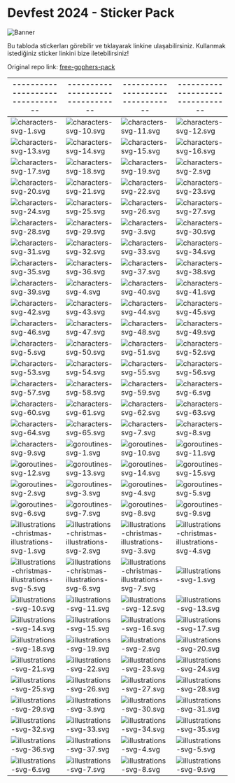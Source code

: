 # Devfest 2024 - Sticker Pack

![Banner](./assets/banner.png)

Bu tabloda stickerları görebilir ve tıklayarak linkine ulaşabilirsiniz. Kullanmak istediğiniz sticker linkini bize iletebilirsiniz!

Original repo link: [free-gophers-pack](https://github.com/MariaLetta/free-gophers-pack)

|  -------------------------------- | -------------------------------- | -------------------------------- | -------------------------------- |
| ---------- |---------- |---------- |---------- |
| ![characters-svg-1.svg](./svg/characters-svg-1.svg) | ![characters-svg-10.svg](./svg/characters-svg-10.svg) | ![characters-svg-11.svg](./svg/characters-svg-11.svg) | ![characters-svg-12.svg](./svg/characters-svg-12.svg) |
| ![characters-svg-13.svg](./svg/characters-svg-13.svg) | ![characters-svg-14.svg](./svg/characters-svg-14.svg) | ![characters-svg-15.svg](./svg/characters-svg-15.svg) | ![characters-svg-16.svg](./svg/characters-svg-16.svg) |
| ![characters-svg-17.svg](./svg/characters-svg-17.svg) | ![characters-svg-18.svg](./svg/characters-svg-18.svg) | ![characters-svg-19.svg](./svg/characters-svg-19.svg) | ![characters-svg-2.svg](./svg/characters-svg-2.svg) |
| ![characters-svg-20.svg](./svg/characters-svg-20.svg) | ![characters-svg-21.svg](./svg/characters-svg-21.svg) | ![characters-svg-22.svg](./svg/characters-svg-22.svg) | ![characters-svg-23.svg](./svg/characters-svg-23.svg) |
| ![characters-svg-24.svg](./svg/characters-svg-24.svg) | ![characters-svg-25.svg](./svg/characters-svg-25.svg) | ![characters-svg-26.svg](./svg/characters-svg-26.svg) | ![characters-svg-27.svg](./svg/characters-svg-27.svg) |
| ![characters-svg-28.svg](./svg/characters-svg-28.svg) | ![characters-svg-29.svg](./svg/characters-svg-29.svg) | ![characters-svg-3.svg](./svg/characters-svg-3.svg) | ![characters-svg-30.svg](./svg/characters-svg-30.svg) |
| ![characters-svg-31.svg](./svg/characters-svg-31.svg) | ![characters-svg-32.svg](./svg/characters-svg-32.svg) | ![characters-svg-33.svg](./svg/characters-svg-33.svg) | ![characters-svg-34.svg](./svg/characters-svg-34.svg) |
| ![characters-svg-35.svg](./svg/characters-svg-35.svg) | ![characters-svg-36.svg](./svg/characters-svg-36.svg) | ![characters-svg-37.svg](./svg/characters-svg-37.svg) | ![characters-svg-38.svg](./svg/characters-svg-38.svg) |
| ![characters-svg-39.svg](./svg/characters-svg-39.svg) | ![characters-svg-4.svg](./svg/characters-svg-4.svg) | ![characters-svg-40.svg](./svg/characters-svg-40.svg) | ![characters-svg-41.svg](./svg/characters-svg-41.svg) |
| ![characters-svg-42.svg](./svg/characters-svg-42.svg) | ![characters-svg-43.svg](./svg/characters-svg-43.svg) | ![characters-svg-44.svg](./svg/characters-svg-44.svg) | ![characters-svg-45.svg](./svg/characters-svg-45.svg) |
| ![characters-svg-46.svg](./svg/characters-svg-46.svg) | ![characters-svg-47.svg](./svg/characters-svg-47.svg) | ![characters-svg-48.svg](./svg/characters-svg-48.svg) | ![characters-svg-49.svg](./svg/characters-svg-49.svg) |
| ![characters-svg-5.svg](./svg/characters-svg-5.svg) | ![characters-svg-50.svg](./svg/characters-svg-50.svg) | ![characters-svg-51.svg](./svg/characters-svg-51.svg) | ![characters-svg-52.svg](./svg/characters-svg-52.svg) |
| ![characters-svg-53.svg](./svg/characters-svg-53.svg) | ![characters-svg-54.svg](./svg/characters-svg-54.svg) | ![characters-svg-55.svg](./svg/characters-svg-55.svg) | ![characters-svg-56.svg](./svg/characters-svg-56.svg) |
| ![characters-svg-57.svg](./svg/characters-svg-57.svg) | ![characters-svg-58.svg](./svg/characters-svg-58.svg) | ![characters-svg-59.svg](./svg/characters-svg-59.svg) | ![characters-svg-6.svg](./svg/characters-svg-6.svg) |
| ![characters-svg-60.svg](./svg/characters-svg-60.svg) | ![characters-svg-61.svg](./svg/characters-svg-61.svg) | ![characters-svg-62.svg](./svg/characters-svg-62.svg) | ![characters-svg-63.svg](./svg/characters-svg-63.svg) |
| ![characters-svg-64.svg](./svg/characters-svg-64.svg) | ![characters-svg-65.svg](./svg/characters-svg-65.svg) | ![characters-svg-7.svg](./svg/characters-svg-7.svg) | ![characters-svg-8.svg](./svg/characters-svg-8.svg) |
| ![characters-svg-9.svg](./svg/characters-svg-9.svg) | ![goroutines-svg-1.svg](./svg/goroutines-svg-1.svg) | ![goroutines-svg-10.svg](./svg/goroutines-svg-10.svg) | ![goroutines-svg-11.svg](./svg/goroutines-svg-11.svg) |
| ![goroutines-svg-12.svg](./svg/goroutines-svg-12.svg) | ![goroutines-svg-13.svg](./svg/goroutines-svg-13.svg) | ![goroutines-svg-14.svg](./svg/goroutines-svg-14.svg) | ![goroutines-svg-15.svg](./svg/goroutines-svg-15.svg) |
| ![goroutines-svg-2.svg](./svg/goroutines-svg-2.svg) | ![goroutines-svg-3.svg](./svg/goroutines-svg-3.svg) | ![goroutines-svg-4.svg](./svg/goroutines-svg-4.svg) | ![goroutines-svg-5.svg](./svg/goroutines-svg-5.svg) |
| ![goroutines-svg-6.svg](./svg/goroutines-svg-6.svg) | ![goroutines-svg-7.svg](./svg/goroutines-svg-7.svg) | ![goroutines-svg-8.svg](./svg/goroutines-svg-8.svg) | ![goroutines-svg-9.svg](./svg/goroutines-svg-9.svg) |
| ![illustrations-christmas-illustrations-svg-1.svg](./svg/illustrations-christmas-illustrations-svg-1.svg) | ![illustrations-christmas-illustrations-svg-2.svg](./svg/illustrations-christmas-illustrations-svg-2.svg) | ![illustrations-christmas-illustrations-svg-3.svg](./svg/illustrations-christmas-illustrations-svg-3.svg) | ![illustrations-christmas-illustrations-svg-4.svg](./svg/illustrations-christmas-illustrations-svg-4.svg) |
| ![illustrations-christmas-illustrations-svg-5.svg](./svg/illustrations-christmas-illustrations-svg-5.svg) | ![illustrations-christmas-illustrations-svg-6.svg](./svg/illustrations-christmas-illustrations-svg-6.svg) | ![illustrations-christmas-illustrations-svg-7.svg](./svg/illustrations-christmas-illustrations-svg-7.svg) | ![illustrations-svg-1.svg](./svg/illustrations-svg-1.svg) |
| ![illustrations-svg-10.svg](./svg/illustrations-svg-10.svg) | ![illustrations-svg-11.svg](./svg/illustrations-svg-11.svg) | ![illustrations-svg-12.svg](./svg/illustrations-svg-12.svg) | ![illustrations-svg-13.svg](./svg/illustrations-svg-13.svg) |
| ![illustrations-svg-14.svg](./svg/illustrations-svg-14.svg) | ![illustrations-svg-15.svg](./svg/illustrations-svg-15.svg) | ![illustrations-svg-16.svg](./svg/illustrations-svg-16.svg) | ![illustrations-svg-17.svg](./svg/illustrations-svg-17.svg) |
| ![illustrations-svg-18.svg](./svg/illustrations-svg-18.svg) | ![illustrations-svg-19.svg](./svg/illustrations-svg-19.svg) | ![illustrations-svg-2.svg](./svg/illustrations-svg-2.svg) | ![illustrations-svg-20.svg](./svg/illustrations-svg-20.svg) |
| ![illustrations-svg-21.svg](./svg/illustrations-svg-21.svg) | ![illustrations-svg-22.svg](./svg/illustrations-svg-22.svg) | ![illustrations-svg-23.svg](./svg/illustrations-svg-23.svg) | ![illustrations-svg-24.svg](./svg/illustrations-svg-24.svg) |
| ![illustrations-svg-25.svg](./svg/illustrations-svg-25.svg) | ![illustrations-svg-26.svg](./svg/illustrations-svg-26.svg) | ![illustrations-svg-27.svg](./svg/illustrations-svg-27.svg) | ![illustrations-svg-28.svg](./svg/illustrations-svg-28.svg) |
| ![illustrations-svg-29.svg](./svg/illustrations-svg-29.svg) | ![illustrations-svg-3.svg](./svg/illustrations-svg-3.svg) | ![illustrations-svg-30.svg](./svg/illustrations-svg-30.svg) | ![illustrations-svg-31.svg](./svg/illustrations-svg-31.svg) |
| ![illustrations-svg-32.svg](./svg/illustrations-svg-32.svg) | ![illustrations-svg-33.svg](./svg/illustrations-svg-33.svg) | ![illustrations-svg-34.svg](./svg/illustrations-svg-34.svg) | ![illustrations-svg-35.svg](./svg/illustrations-svg-35.svg) |
| ![illustrations-svg-36.svg](./svg/illustrations-svg-36.svg) | ![illustrations-svg-37.svg](./svg/illustrations-svg-37.svg) | ![illustrations-svg-4.svg](./svg/illustrations-svg-4.svg) | ![illustrations-svg-5.svg](./svg/illustrations-svg-5.svg) |
| ![illustrations-svg-6.svg](./svg/illustrations-svg-6.svg) | ![illustrations-svg-7.svg](./svg/illustrations-svg-7.svg) | ![illustrations-svg-8.svg](./svg/illustrations-svg-8.svg) | ![illustrations-svg-9.svg](./svg/illustrations-svg-9.svg) |
